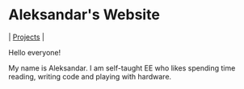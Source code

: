 # Aleksandar's Website
|  [Projects](AleksandarKostovic.github.io/projets.md) |

Hello everyone! 

My name is Aleksandar. I am self-taught EE who likes spending time reading, writing code and playing with hardware.
